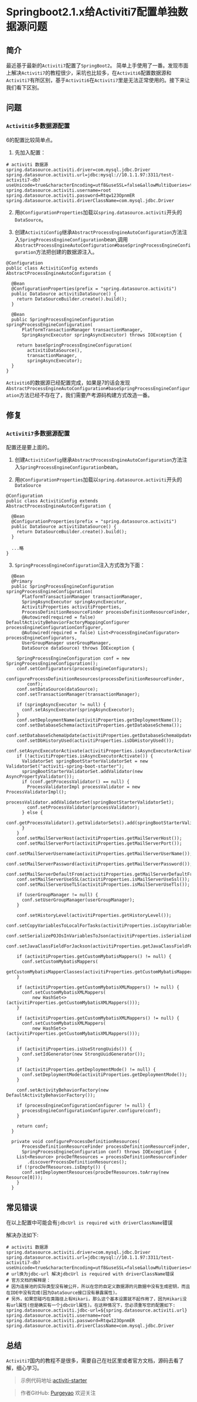 # Springboot2.1.x给Activiti7配置单独数据源问题
## 简介

最近基于最新的`Activiti7`配置了`SpringBoot2`。
简单上手使用了一番。发现市面上解决`Activiti7`的教程很少，采坑也比较多，在`Activiti6`配置数据源和`Activiti7`有所区别，基于`Activiti6`在`Activiti7`里是无法正常使用的。接下来让我们看下区别。

## 问题

### `Activiti6`多数据源配置

6的配置比较简单点。

1. 先加入配置：

```
# activiti 数据源
spring.datasource.activiti.driver=com.mysql.jdbc.Driver
spring.datasource.activiti.url=jdbc:mysql://10.1.1.97:3311/test-activiti7-db?useUnicode=true&characterEncoding=utf8&useSSL=false&allowMultiQueries=true
spring.datasource.activiti.username=root
spring.datasource.activiti.password=Rtqw123OpnmER
spring.datasource.activiti.driverClassName=com.mysql.jdbc.Driver
```

2. 用`@ConfigurationProperties`加载以`spring.datasource.activiti`开头的`DataSource`。

3. 创建`ActivitiConfig`继承`AbstractProcessEngineAutoConfiguration`方法注入`SpringProcessEngineConfiguration`bean,调用`AbstractProcessEngineAutoConfiguration#baseSpringProcessEngineConfiguration`方法把创建的数据源注入。

```
@Configuration
public class ActivitiConfig extends AbstractProcessEngineAutoConfiguration {

  @Bean
  @ConfigurationProperties(prefix = "spring.datasource.activiti")
  public DataSource activitiDataSource() {
    return DataSourceBuilder.create().build();
  }

  @Bean
  public SpringProcessEngineConfiguration springProcessEngineConfiguration(
      PlatformTransactionManager transactionManager,
      SpringAsyncExecutor springAsyncExecutor) throws IOException {

    return baseSpringProcessEngineConfiguration(
        activitiDataSource(),
        transactionManager,
        springAsyncExecutor);
  }
}
```

`Activiti6`的数据源已经配置完成，如果是7的话会发现`AbstractProcessEngineAutoConfiguration#baseSpringProcessEngineConfiguration`方法已经不存在了，我们需要产考源码构建方式改造一番。

## 修复

### `Activiti7`多数据源配置

配置还是要上面的。

1. 创建`ActivitiConfig`继承`AbstractProcessEngineAutoConfiguration`方法注入`SpringProcessEngineConfiguration`bean。

2. 用`@ConfigurationProperties`加载以`spring.datasource.activiti`开头的`DataSource`

```
@Configuration
public class ActivitiConfig extends AbstractProcessEngineAutoConfiguration {
  
  @Bean
  @ConfigurationProperties(prefix = "spring.datasource.activiti")
  public DataSource activitiDataSource() {
    return DataSourceBuilder.create().build();
  }
  
  ...略
}
```

3. `SpringProcessEngineConfiguration`注入方式改为下面：

```
  @Bean
  @Primary
  public SpringProcessEngineConfiguration springProcessEngineConfiguration(
      PlatformTransactionManager transactionManager,
      SpringAsyncExecutor springAsyncExecutor,
      ActivitiProperties activitiProperties,
      ProcessDefinitionResourceFinder processDefinitionResourceFinder,
      @Autowired(required = false) DefaultActivityBehaviorFactoryMappingConfigurer processEngineConfigurationConfigurer,
      @Autowired(required = false) List<ProcessEngineConfigurator> processEngineConfigurators,
      UserGroupManager userGroupManager,
      DataSource dataSource) throws IOException {

    SpringProcessEngineConfiguration conf = new SpringProcessEngineConfiguration();
    conf.setConfigurators(processEngineConfigurators);
    configureProcessDefinitionResources(processDefinitionResourceFinder,
        conf);
    conf.setDataSource(dataSource);
    conf.setTransactionManager(transactionManager);

    if (springAsyncExecutor != null) {
      conf.setAsyncExecutor(springAsyncExecutor);
    }
    conf.setDeploymentName(activitiProperties.getDeploymentName());
    conf.setDatabaseSchema(activitiProperties.getDatabaseSchema());
    conf.setDatabaseSchemaUpdate(activitiProperties.getDatabaseSchemaUpdate());
    conf.setDbHistoryUsed(activitiProperties.isDbHistoryUsed());
    conf.setAsyncExecutorActivate(activitiProperties.isAsyncExecutorActivate());
    if (!activitiProperties.isAsyncExecutorActivate()) {
      ValidatorSet springBootStarterValidatorSet = new ValidatorSet("activiti-spring-boot-starter");
      springBootStarterValidatorSet.addValidator(new AsyncPropertyValidator());
      if (conf.getProcessValidator() == null) {
        ProcessValidatorImpl processValidator = new ProcessValidatorImpl();
        processValidator.addValidatorSet(springBootStarterValidatorSet);
        conf.setProcessValidator(processValidator);
      } else {
        conf.getProcessValidator().getValidatorSets().add(springBootStarterValidatorSet);
      }
    }
    conf.setMailServerHost(activitiProperties.getMailServerHost());
    conf.setMailServerPort(activitiProperties.getMailServerPort());
    conf.setMailServerUsername(activitiProperties.getMailServerUserName());
    conf.setMailServerPassword(activitiProperties.getMailServerPassword());
    conf.setMailServerDefaultFrom(activitiProperties.getMailServerDefaultFrom());
    conf.setMailServerUseSSL(activitiProperties.isMailServerUseSsl());
    conf.setMailServerUseTLS(activitiProperties.isMailServerUseTls());

    if (userGroupManager != null) {
      conf.setUserGroupManager(userGroupManager);
    }

    conf.setHistoryLevel(activitiProperties.getHistoryLevel());
    conf.setCopyVariablesToLocalForTasks(activitiProperties.isCopyVariablesToLocalForTasks());
    conf.setSerializePOJOsInVariablesToJson(activitiProperties.isSerializePOJOsInVariablesToJson());
    conf.setJavaClassFieldForJackson(activitiProperties.getJavaClassFieldForJackson());

    if (activitiProperties.getCustomMybatisMappers() != null) {
      conf.setCustomMybatisMappers(
          getCustomMybatisMapperClasses(activitiProperties.getCustomMybatisMappers()));
    }

    if (activitiProperties.getCustomMybatisXMLMappers() != null) {
      conf.setCustomMybatisXMLMappers(
          new HashSet<>(activitiProperties.getCustomMybatisXMLMappers()));
    }

    if (activitiProperties.getCustomMybatisXMLMappers() != null) {
      conf.setCustomMybatisXMLMappers(
          new HashSet<>(activitiProperties.getCustomMybatisXMLMappers()));
    }

    if (activitiProperties.isUseStrongUuids()) {
      conf.setIdGenerator(new StrongUuidGenerator());
    }

    if (activitiProperties.getDeploymentMode() != null) {
      conf.setDeploymentMode(activitiProperties.getDeploymentMode());
    }

    conf.setActivityBehaviorFactory(new DefaultActivityBehaviorFactory());

    if (processEngineConfigurationConfigurer != null) {
      processEngineConfigurationConfigurer.configure(conf);
    }

    return conf;
  }

  private void configureProcessDefinitionResources(
      ProcessDefinitionResourceFinder processDefinitionResourceFinder,
      SpringProcessEngineConfiguration conf) throws IOException {
    List<Resource> procDefResources = processDefinitionResourceFinder
        .discoverProcessDefinitionResources();
    if (!procDefResources.isEmpty()) {
      conf.setDeploymentResources(procDefResources.toArray(new Resource[0]));
    }
  }
```

## 常见错误

在以上配置中可能会有`jdbcUrl is required with driverClassName`错误

解决办法如下:

```
# activiti 数据源
spring.datasource.activiti.driver=com.mysql.jdbc.Driver
spring.datasource.activiti.url=jdbc:mysql://10.1.1.97:3311/test-activiti7-db?useUnicode=true&characterEncoding=utf8&useSSL=false&allowMultiQueries=true
# url换为jdbc-url 解决jdbcUrl is required with driverClassName错误
# 官方文档的解释是：
# 因为连接池的实际类型没有被公开，所以在您的自定义数据源的元数据中没有生成密钥，而且在IDE中没有完成(因为DataSource接口没有暴露属性)。
# 另外，如果您碰巧在类路径上有Hikari，那么这个基本设置就不起作用了，因为Hikari没有url属性(但是确实有一个jdbcUrl属性)。在这种情况下，您必须重写您的配置如下:
spring.datasource.activiti.jdbc-url=${spring.datasource.activiti.url}
spring.datasource.activiti.username=root
spring.datasource.activiti.password=Rtqw123OpnmER
spring.datasource.activiti.driverClassName=com.mysql.jdbc.Driver
```

## 总结

`Activiti7`国内的教程不是很多，需要自己在社区里或者官方文档，源码去看了解，细心学习。

> 示例代码地址:[activiti-starter](https://github.com/purgeteam/activiti-starter)

> 作者GitHub:
[Purgeyao](https://github.com/purgeyao) 欢迎关注